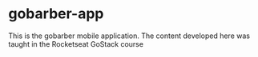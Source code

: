# gobarber-app
This is the gobarber mobile application. The content developed here was taught in the Rocketseat GoStack course
